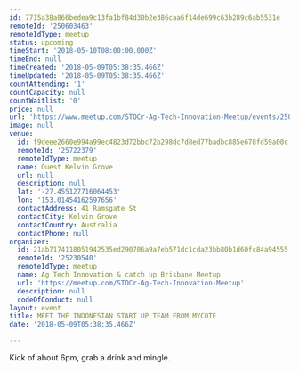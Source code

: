 ```yaml
---
id: 7715a38a866bedea9c13fa1bf84d30b2e386caa6f14de699c63b289c6ab5531e
remoteId: '250603463'
remoteIdType: meetup
status: upcoming
timeStart: '2018-05-10T08:00:00.000Z'
timeEnd: null
timeCreated: '2018-05-09T05:38:35.466Z'
timeUpdated: '2018-05-09T05:38:35.466Z'
countAttending: '1'
countCapacity: null
countWaitlist: '0'
price: null
url: 'https://www.meetup.com/STOCr-Ag-Tech-Innovation-Meetup/events/250603463/'
image: null
venue:
  id: f9deee2660e994a99ec4823d72bbc72b298dc7d8ed77badbc885e678fd59a00c
  remoteId: '25722379'
  remoteIdType: meetup
  name: Quest Kelvin Grove
  url: null
  description: null
  lat: '-27.455127716064453'
  lon: '153.01454162597656'
  contactAddress: 41 Ramsgate St
  contactCity: Kelvin Grove
  contactCountry: Australia
  contactPhone: null
organizer:
  id: 21ab7174118051942535ed290706a9a7eb571dc1cda23bb80b1d60fc84a94555
  remoteId: '25230540'
  remoteIdType: meetup
  name: Ag Tech Innovation & catch up Brisbane Meetup
  url: 'https://meetup.com/STOCr-Ag-Tech-Innovation-Meetup'
  description: null
  codeOfConduct: null
layout: event
title: MEET THE INDONESIAN START UP TEAM FROM MYCOTE
date: '2018-05-09T05:38:35.466Z'

---
```

<p>Kick of about 6pm, grab a drink and mingle.</p>
